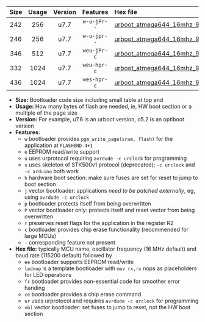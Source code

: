 |Size|Usage|Version|Features|Hex file|
|:-:|:-:|:-:|:-:|:--|
|242|256|u7.7|`w-u-jPr--`|[urboot_atmega644_16mhz_9600bps_lednop_ur_vbl.hex](https://raw.githubusercontent.com/stefanrueger/urboot.hex/main/mcus/atmega644/fcpu_16mhz/9600_bps/urboot_atmega644_16mhz_9600bps_lednop_ur_vbl.hex)|
|246|256|u7.7|`w-u-jpr--`|[urboot_atmega644_16mhz_9600bps_lednop_fr_ur_vbl.hex](https://raw.githubusercontent.com/stefanrueger/urboot.hex/main/mcus/atmega644/fcpu_16mhz/9600_bps/urboot_atmega644_16mhz_9600bps_lednop_fr_ur_vbl.hex)|
|346|512|u7.7|`weu-jPr-c`|[urboot_atmega644_16mhz_9600bps_ee_lednop_fr_ce_ur_vbl.hex](https://raw.githubusercontent.com/stefanrueger/urboot.hex/main/mcus/atmega644/fcpu_16mhz/9600_bps/urboot_atmega644_16mhz_9600bps_ee_lednop_fr_ce_ur_vbl.hex)|
|332|1024|u7.7|`weu-hpr-c`|[urboot_atmega644_16mhz_9600bps_ee_lednop_fr_ce_ur.hex](https://raw.githubusercontent.com/stefanrueger/urboot.hex/main/mcus/atmega644/fcpu_16mhz/9600_bps/urboot_atmega644_16mhz_9600bps_ee_lednop_fr_ce_ur.hex)|
|436|1024|u7.7|`wes-hpr-c`|[urboot_atmega644_16mhz_9600bps_ee_lednop_fr_ce.hex](https://raw.githubusercontent.com/stefanrueger/urboot.hex/main/mcus/atmega644/fcpu_16mhz/9600_bps/urboot_atmega644_16mhz_9600bps_ee_lednop_fr_ce.hex)|

- **Size:** Bootloader code size including small table at top end
- **Usage:** How many bytes of flash are needed, ie, HW boot section or a multiple of the page size
- **Version:** For example, u7.6 is an urboot version, o5.2 is an optiboot version
- **Features:**
  + `w` bootloader provides `pgm_write_page(sram, flash)` for the application at `FLASHEND-4+1`
  + `e` EEPROM read/write support
  + `u` uses urprotocol requiring `avrdude -c urclock` for programming
  + `s` uses skeleton of STK500v1 protocol (deprecated); `-c urclock` and `-c arduino` both work
  + `h` hardware boot section: make sure fuses are set for reset to jump to boot section
  + `j` vector bootloader: applications *need to be patched externally*, eg, using `avrdude -c urclock`
  + `p` bootloader protects itself from being overwritten
  + `P` vector bootloader only: protects itself and reset vector from being overwritten
  + `r` preserves reset flags for the application in the register R2
  + `c` bootloader provides chip erase functionality (recommended for large MCUs)
  + `-` corresponding feature not present
- **Hex file:** typically MCU name, oscillator frequency (16 MHz default) and baud rate (115200 default) followed by
  + `ee` bootloader supports EEPROM read/write
  + `lednop` is a template bootloader with `mov rx,rx` nops as placeholders for LED operations
  + `fr` bootloader provides non-essential code for smoother error handing
  + `ce` bootloader provides a chip erase command
  + `ur` uses urprotocol and requires `avrdude -c urclock` for programming
  + `vbl` vector bootloader: set fuses to jump to reset, not the HW boot section
